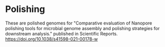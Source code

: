 # Polishing

These are polished genomes for "Comparative evaluation of Nanopore polishing tools for microbial genome assembly and polishing strategies for downstream analysis."
published in Scientific Reports. 
https://doi.org/10.1038/s41598-021-00178-w

